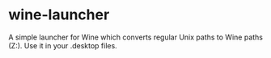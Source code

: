 wine-launcher
=============

A simple launcher for Wine which converts regular Unix paths to Wine paths (Z:\). Use it in your .desktop files.
